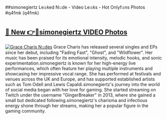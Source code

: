 ##simonegiertz Le𝚊ked N𝚞de - Video Le𝚊ks - Hot Onlyf𝚊ns Photos #q4fmk (q4fmk)

# <h2><a href="https://mediaupload.pro?title=simonegiertz&ref=9FEB">🔗 New 👉🔴simonegiertz VIDEO Photos</a></h2>

[![Grace Charis N𝚞des](https://i.imgur.com/rIISA9y.gif)](https://mediaupload.pro?title=simonegiertz&ref=9FEB)
Grace Charis has released several singles and EPs since her debut, including "Fading Fast", "Ghost", and "Wildflower". Her music has been praised for its emotional intensity, melodic hooks, and sonic experimentation.simonegiertz is known for her high-energy live performances, which often feature her playing multiple instruments and showcasing her impressive vocal range. She has performed at festivals and venues across the UK and Europe, and has supported established artists such as Tom Odell and Lewis Capaldi.simonegiertz's journey into the world of social media began with her love for gaming. She started streaming on Twitch under the username "GingerBreaker" in 2013, where she gained a small but dedicated following.simonegiertz's charisma and infectious energy shone through her streams, making her a popular figure in the gaming community.